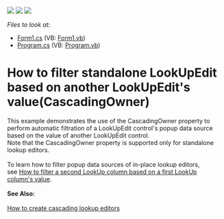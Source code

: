 <!-- default badges list -->
![](https://img.shields.io/endpoint?url=https://codecentral.devexpress.com/api/v1/VersionRange/128620898/16.1.4%2B)
[![](https://img.shields.io/badge/Open_in_DevExpress_Support_Center-FF7200?style=flat-square&logo=DevExpress&logoColor=white)](https://supportcenter.devexpress.com/ticket/details/T380359)
[![](https://img.shields.io/badge/📖_How_to_use_DevExpress_Examples-e9f6fc?style=flat-square)](https://docs.devexpress.com/GeneralInformation/403183)
<!-- default badges end -->
<!-- default file list -->
*Files to look at*:

* [Form1.cs](./CS/Lookup-Cascading/Form1.cs) (VB: [Form1.vb](./VB/Lookup-Cascading/Form1.vb))
* [Program.cs](./CS/Lookup-Cascading/Program.cs) (VB: [Program.vb](./VB/Lookup-Cascading/Program.vb))
<!-- default file list end -->
# How to filter standalone LookUpEdit based on another LookUpEdit's value(CascadingOwner)


This example demonstrates the use of the CascadingOwner property to perform automatic filtration of a LookUpEdit control's popup data source based on the value of another LookUpEdit control.<br>Note that the CascadingOwner property is supported only for standalone lookup editors.<br><br>To learn how to filter popup data sources of in-place lookup editors, see <a href="https://www.devexpress.com/Support/Center/p/E898">How to filter a second LookUp column based on a first LookUp column's value</a>.<br><br><strong>See Also:</strong><br><br><a href="https://www.devexpress.com/Support/Center/p/T371660">How to create cascading lookup editors </a>

<br/>


